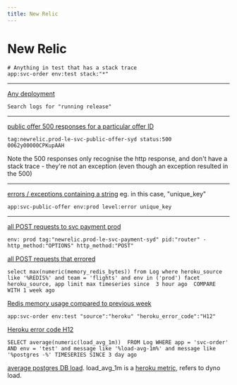 ```yaml
---
title: New Relic
---
```


<h1>New Relic</h1>

~~~
# Anything in test that has a stack trace
app:svc-order env:test stack:"*"
~~~

---

[Any deployment](https://one.newrelic.com/logger?account=2826932&begin=1691015904712&end=1691102304712&state=716ef9c1-c406-5ca8-4632-e2b027c07bf9)

~~~
Search logs for "running release"
~~~

---

[public offer 500 responses for a particular offer ID](https://one.newrelic.com/logger?account=2826932&begin=1691099406399&end=1691101206399&state=57a1b262-d1fe-fabb-3571-80c3c72b7ced)

~~~
tag:newrelic.prod-le-svc-public-offer-syd status:500 0062y00000CPKupAAH
~~~

Note the 500 responses only recognise the http response, and don't have a stack trace - they're not an exception (even though an exception resulted in the 500)

---

[errors / exceptions containing a string](https://one.newrelic.com/logger?account=2826932&begin=1691079897362&end=1691101497362&filters=%28name%20LIKE%20%27support%27%20OR%20id%20%3D%20%27support%27%20OR%20domainId%20%3D%20%27support%27%29&state=25196d1e-2ee5-1103-ef1d-b404b65372d3) eg. in this case, "unique_key"

~~~
app:svc-public-offer env:prod level:error unique_key
~~~

---

[all POST requests to svc payment prod](https://one.newrelic.com/logger?account=2826932&begin=1707960660000&end=1707982260000&state=a4a4f472-6b00-c56a-04bb-2cf474536de4)

~~~
env: prod tag:"newrelic.prod-le-svc-payment-syd" pid:"router" -http_method:"OPTIONS" http_method:"POST"
~~~

[all POST requests that errored](https://one.newrelic.com/logger?account=2826932&begin=1707960840000&end=1707982440000&state=bed58ac4-1282-5607-1ab0-dcb2cedfa3c6)


~~~
select max(numeric(memory_redis_bytes)) from Log where heroku_source like '%REDIS%' and team = 'flights' and env in ('prod') facet heroku_source, app limit max timeseries since  3 hour ago  COMPARE WITH 1 week ago
~~~

[Redis memory usage compared to previous week](https://onenr.io/0qQaPNPJVj1)


~~~
app:svc-order env:test "source":"heroku" "heroku_error_code":"H12"
~~~

[Heroku error code H12](https://onenr.io/0EjOnymMbR6)

~~~
SELECT average(numeric(load_avg_1m))  FROM Log WHERE app = 'svc-order' AND env = 'test' and message like '%load-avg-1m%' and message like '%postgres -%' TIMESERIES SINCE 3 day ago
~~~

[average postgres DB load](https://onenr.io/0bRmE6ylzRy). load_avg_1m is a [heroku metric](https://devcenter.heroku.com/articles/log-runtime-metrics#cpu-load-averages), refers to dyno load.